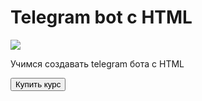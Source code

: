 <html lang="ru">
<head>
    <meta charset="UTF-8">
    <title>Курс</title>
</head>
<body>
    <div id="main">
    <h1>Telegram bot c HTML</h1>
    <img src="https://fuzeservers.ru/wp-content/uploads/e/6/5/e6582e3f04d623bb4823f869c9a53c5d.png">
    <p> Учимся создавать telegram бота с HTML </p>
    <button id="buy"> Купить курс</button>
</body>
</html>
